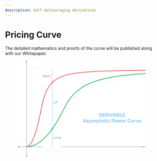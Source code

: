 ```yaml
---
description: Self-deleveraging derivatives
---
```


# Pricing Curve

The detailed mathematics and proofs of the curve will be published along with our Whitepaper.

<figure><img src="../.gitbook/assets/image (9) (1).png" alt="" width="563"><figcaption></figcaption></figure>

